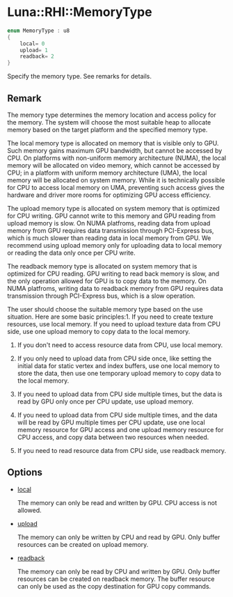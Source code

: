 # Luna::RHI::MemoryType

```c++
enum MemoryType : u8
{
    local= 0
    upload= 1
    readback= 2
}
```

Specify the memory type. See remarks for details. 



## Remark
The memory type determines the memory location and access policy for the memory. The system will choose the most suitable heap to allocate memory based on the target platform and the specified memory type.


The local memory type is allocated on memory that is visible only to GPU. Such memory gains maximum GPU bandwidth, but cannot be accessed by CPU. On platforms with non-uniform memory architecture (NUMA), the local memory will be allocated on video memory, which cannot be accessed by CPU; in a platform with uniform memory architecture (UMA), the local memory will be allocated on system memory. While it is technically possible for CPU to access local memory on UMA, preventing such access gives the hardware and driver more rooms for optimizing GPU access efficiency.

The upload memory type is allocated on system memory that is optimized for CPU writing. GPU cannot write to this memory and GPU reading from upload memory is slow. On NUMA platfroms, reading data from upload memory from GPU requires data transmission through PCI-Express bus, which is much slower than reading data in local memory from GPU. We recommend using upload memory only for uploading data to local memory or reading the data only once per CPU write.

The readback memory type is allocated on system memory that is optimized for CPU reading. GPU writing to read back memory is slow, and the only operation allowed for GPU is to copy data to the memory. On NUMA platfroms, writing data to readback memory from GPU requires data transmission through PCI-Express bus, which is a slow operation.

The user should choose the suitable memory type based on the use situation. Here are some basic principles:1. If you need to create texture resources, use local memory. If you need to upload texture data from CPU side, use one upload memory to copy data to the local memory.

1. If you don't need to access resource data from CPU, use local memory.

1. If you only need to upload data from CPU side once, like setting the initial data for static vertex and index buffers, use one local memory to store the data, then use one temporary upload memory to copy data to the local memory.

1. If you need to upload data from CPU side multiple times, but the data is read by GPU only once per CPU update, use upload memory.

1. If you need to upload data from CPU side multiple times, and the data will be read by GPU multiple times per CPU update, use one local memory resource for GPU access and one upload memory resource for CPU access, and copy data between two resources when needed.

1. If you need to read resource data from CPU side, use readback memory. 

## Options
* [local](group___r_h_i_1ggaebe724447eeccdbd8ea4fad8b0a49c2daf5ddaf0ca7929578b408c909429f68f2.md)

    The memory can only be read and written by GPU. CPU access is not allowed. 

* [upload](group___r_h_i_1ggaebe724447eeccdbd8ea4fad8b0a49c2da76ee3de97a1b8b903319b7c013d8c877.md)

    The memory can only be written by CPU and read by GPU. Only buffer resources can be created on upload memory. 

* [readback](group___r_h_i_1ggaebe724447eeccdbd8ea4fad8b0a49c2daa29f31235ac8a8050c0221b44da07ebb.md)

    The memory can only be read by CPU and written by GPU. Only buffer resources can be created on readback memory. The buffer resource can only be used as the copy destination for GPU copy commands. 

